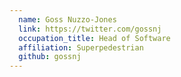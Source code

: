 ```yaml
---
  name: Goss Nuzzo-Jones
  link: https://twitter.com/gossnj
  occupation_title: Head of Software
  affiliation: Superpedestrian 
  github: gossnj
---
```

